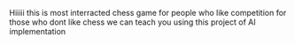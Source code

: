 Hiiiii this is most interracted chess game for people who 
like competition
for those who dont like chess we can teach you using this project of AI implementation
